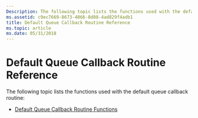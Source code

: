 ```yaml
---
Description: The following topic lists the functions used with the default queue callback routine.
ms.assetid: c9ec7669-8673-4066-8d08-4ad829f4adb1
title: Default Queue Callback Routine Reference
ms.topic: article
ms.date: 05/31/2018
---
```


# Default Queue Callback Routine Reference

The following topic lists the functions used with the default queue callback routine:

-   [Default Queue Callback Routine Functions](default-queue-callback-routine-functions.md)

 

 



